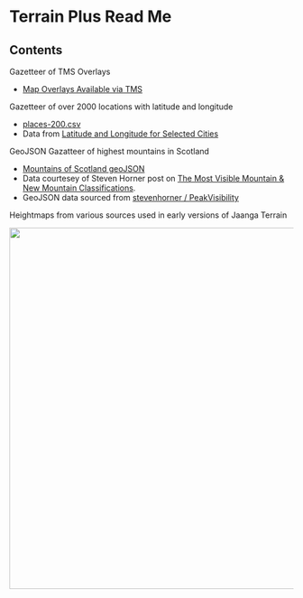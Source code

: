 Terrain Plus Read Me
====================

## Contents

Gazetteer of TMS Overlays

* [Map Overlays Available via TMS]( https://github.com/jaanga/terrain-plus/cookbook/gazetteer-overlays/r1/gazetteer-overlays-r1.html )


Gazetteer of over 2000 locations with latitude and longitude  

* [places-200.csv]( https://github.com/jaanga/terrain-plus/gazetteer/places-2000.csv )  
* Data from [Latitude and Longitude for Selected Cities]( http://www.golombek.com/locations.html )

GeoJSON Gazatteer of highest mountains in Scotland  

* [Mountains of Scotland geoJSON]( https://github.com/jaanga/terrain-plus/gazetteer-geojson/horners.geojson )
* Data courtesey of Steven Horner post on
[The Most Visible Mountain & New Mountain Classifications]( http://stevenhorner.com/blog/2013/11/09/the-most-visible-mountain-and-new-mountain-classifications/ ).  
* GeoJSON data sourced from [stevenhorner / PeakVisibility]( https://github.com/stevenhorner/PeakVisibility/ )

Heightmaps from various sources used in early versions of Jaanga Terrain

<img src=http://jaanga.github.io/terrain-plus/unicam/topo-4-6-2.png width=640 />
